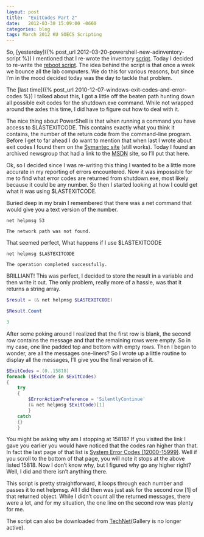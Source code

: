 ```yaml
---
layout: post
title:  "ExitCodes Part 2"
date:   2012-03-30 15:09:00 -0600
categories: blog
tags: March 2012 KU SOECS Scripting
---
```

So, [yesterday]({% post_url 2012-03-20-powershell-new-adinventory-script %}) I mentioned that I re-wrote the inventory [script](https://github.com/jeffpatton1971/mod-posh/blob/master/powershell/production/New-AdInventory.ps1). Today I decided to re-write the [reboot script](https://github.com/jeffpatton1971/mod-posh/blob/master/powershell/production/Reboot-Computer.ps1). The idea behind the script is that once a week we bounce all the lab computers. We do this for various reasons, but since I’m in the mood decided today was the day to tackle that problem.

The [last time]({% post_url 2010-12-07-windows-exit-codes-and-error-codes %}) I talked about this, I got a little off the beaten path hunting down all possible exit codes for the shutdown.exe command. While not wrapped around the axles this time, I did have to figure out how to deal with it.

The nice thing about PowerShell is that when running a command you have access to $LASTEXITCODE. This contains exactly what you think it contains, the number of the return code from the command-line program. Before I get to far ahead I do want to mention that when last I wrote about exit codes I found them on the [Symantec site](http://www.symantec.com/connect/articles/windows-system-error-codes-exit-codes-description) (still works). Today I found an archived newsgroup that had a link to the [MSDN](https://docs.microsoft.com/en-us/windows/win32/debug/system-error-codes) site, so I’ll put that here.

Ok, so I decided since I was re-writing this thing I wanted to be a little more accurate in my reporting of errors encountered. Now it was impossible for me to find what error codes are returned from shutdown.exe, most likely because it could be any number. So then I started looking at how I could get what it was using $LASTEXITCODE.

Buried deep in my brain I remembered that there was a net command that would give you a text version of the number.

``` dos
net helpmsg 53

The network path was not found.
```

That seemed perfect, What happens if I use $LASTEXITCODE

``` dos
net helpmsg $LASTEXITCODE

The operation completed successfully.
```

BRILLIANT! This was perfect, I decided to store the result in a variable and then write it out. The only problem, really more of a hassle, was that it returns a string array.

``` powershell
$result = (& net helpmsg $LASTEXITCODE)

$Result.Count

3
```

After some poking around I realized that the first row is blank, the second row contains the message and that the remaining rows were empty. So in my case, one line padded top and bottom with empty rows. Then I began to wonder, are all the messages one-liners? So I wrote up a little routine to display all the messages, I’ll give you the final version of it.

``` powershell
$ExitCodes = (0..15818)
foreach ($ExitCode in $ExitCodes)
{
    try
    {
        $ErrorActionPreference = 'SilentlyContinue'
        (& net helpmsg $ExitCode)[1]
        }
    catch
    {}
    }
```

You might be asking why am I stopping at 15818? If you visited the link I gave you earlier you would have noticed that the codes ran higher than that. In fact the last page of that list is [System Error Codes (12000-15999)](https://docs.microsoft.com/en-us/windows/win32/debug/system-error-codes--12000-15999-). Well if you scroll to the bottom of that page, you will note it stops at the above listed 15818. Now I don’t know why, but I figured why go any higher right? Well, I did and there isn’t anything there.

This script is pretty straightforward, it loops through each number and passes it to net helpmsg. All I did then was just ask for the second row [1] of that returned object. While I didn’t count all the returned messages, there were a lot, and for my situation, the one line on the second row was plenty for me.

The script can also be downloaded from [TechNet](http://gallery.technet.microsoft.com/Reboot-Computerps1-5d530000)(Gallery is no longer active).
